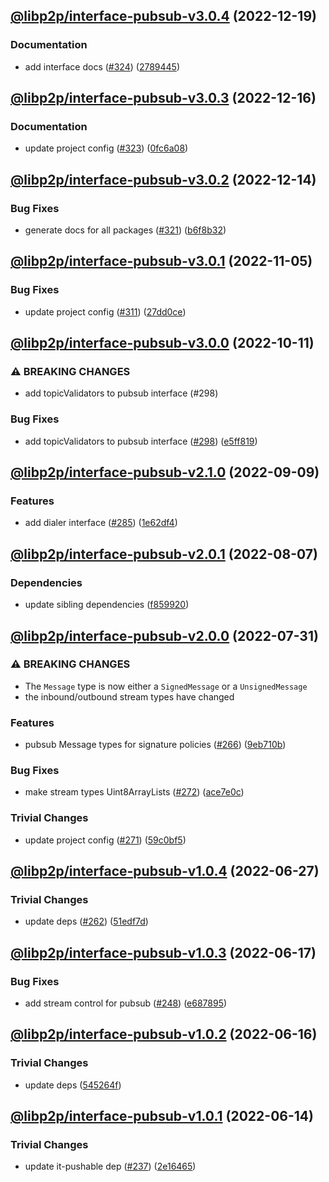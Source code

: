 ## [@libp2p/interface-pubsub-v3.0.4](https://github.com/libp2p/js-libp2p-interfaces/compare/@libp2p/interface-pubsub-v3.0.3...@libp2p/interface-pubsub-v3.0.4) (2022-12-19)


### Documentation

* add interface docs ([#324](https://github.com/libp2p/js-libp2p-interfaces/issues/324)) ([2789445](https://github.com/libp2p/js-libp2p-interfaces/commit/278944594c24e1a3c4b3624a35680d69166546d7))

## [@libp2p/interface-pubsub-v3.0.3](https://github.com/libp2p/js-libp2p-interfaces/compare/@libp2p/interface-pubsub-v3.0.2...@libp2p/interface-pubsub-v3.0.3) (2022-12-16)


### Documentation

* update project config ([#323](https://github.com/libp2p/js-libp2p-interfaces/issues/323)) ([0fc6a08](https://github.com/libp2p/js-libp2p-interfaces/commit/0fc6a08e9cdcefe361fe325281a3a2a03759ff59))

## [@libp2p/interface-pubsub-v3.0.2](https://github.com/libp2p/js-libp2p-interfaces/compare/@libp2p/interface-pubsub-v3.0.1...@libp2p/interface-pubsub-v3.0.2) (2022-12-14)


### Bug Fixes

* generate docs for all packages ([#321](https://github.com/libp2p/js-libp2p-interfaces/issues/321)) ([b6f8b32](https://github.com/libp2p/js-libp2p-interfaces/commit/b6f8b32a920c15a28fe021e6050e31aaae89d518))

## [@libp2p/interface-pubsub-v3.0.1](https://github.com/libp2p/js-libp2p-interfaces/compare/@libp2p/interface-pubsub-v3.0.0...@libp2p/interface-pubsub-v3.0.1) (2022-11-05)


### Bug Fixes

* update project config ([#311](https://github.com/libp2p/js-libp2p-interfaces/issues/311)) ([27dd0ce](https://github.com/libp2p/js-libp2p-interfaces/commit/27dd0ce3c249892ac69cbb24ddaf0b9f32385e37))

## [@libp2p/interface-pubsub-v3.0.0](https://github.com/libp2p/js-libp2p-interfaces/compare/@libp2p/interface-pubsub-v2.1.0...@libp2p/interface-pubsub-v3.0.0) (2022-10-11)


### ⚠ BREAKING CHANGES

* add topicValidators to pubsub interface (#298)

### Bug Fixes

* add topicValidators to pubsub interface ([#298](https://github.com/libp2p/js-libp2p-interfaces/issues/298)) ([e5ff819](https://github.com/libp2p/js-libp2p-interfaces/commit/e5ff819c6dd235b2ea9ea5133457b384c4411cf3))

## [@libp2p/interface-pubsub-v2.1.0](https://github.com/libp2p/js-libp2p-interfaces/compare/@libp2p/interface-pubsub-v2.0.1...@libp2p/interface-pubsub-v2.1.0) (2022-09-09)


### Features

* add dialer interface ([#285](https://github.com/libp2p/js-libp2p-interfaces/issues/285)) ([1e62df4](https://github.com/libp2p/js-libp2p-interfaces/commit/1e62df4f15b45abe62fe8400dbd88866a2bc13cd))

## [@libp2p/interface-pubsub-v2.0.1](https://github.com/libp2p/js-libp2p-interfaces/compare/@libp2p/interface-pubsub-v2.0.0...@libp2p/interface-pubsub-v2.0.1) (2022-08-07)


### Dependencies

* update sibling dependencies ([f859920](https://github.com/libp2p/js-libp2p-interfaces/commit/f859920423587ae797ac90ccaa3af8bdf60ae549))

## [@libp2p/interface-pubsub-v2.0.0](https://github.com/libp2p/js-libp2p-interfaces/compare/@libp2p/interface-pubsub-v1.0.4...@libp2p/interface-pubsub-v2.0.0) (2022-07-31)


### ⚠ BREAKING CHANGES

* The `Message` type is now either a `SignedMessage`
or a `UnsignedMessage`
* the inbound/outbound stream types have changed

### Features

* pubsub Message types for signature policies ([#266](https://github.com/libp2p/js-libp2p-interfaces/issues/266)) ([9eb710b](https://github.com/libp2p/js-libp2p-interfaces/commit/9eb710bcbdb0aef95c7a8613e00065a3b7c7f887))


### Bug Fixes

* make stream types Uint8ArrayLists ([#272](https://github.com/libp2p/js-libp2p-interfaces/issues/272)) ([ace7e0c](https://github.com/libp2p/js-libp2p-interfaces/commit/ace7e0cdb81dd241a8e96a44e841d38b2b80e031))


### Trivial Changes

* update project config ([#271](https://github.com/libp2p/js-libp2p-interfaces/issues/271)) ([59c0bf5](https://github.com/libp2p/js-libp2p-interfaces/commit/59c0bf5e0b05496fca2e4902632b61bb41fad9e9))

## [@libp2p/interface-pubsub-v1.0.4](https://github.com/libp2p/js-libp2p-interfaces/compare/@libp2p/interface-pubsub-v1.0.3...@libp2p/interface-pubsub-v1.0.4) (2022-06-27)


### Trivial Changes

* update deps ([#262](https://github.com/libp2p/js-libp2p-interfaces/issues/262)) ([51edf7d](https://github.com/libp2p/js-libp2p-interfaces/commit/51edf7d9b3765a6f75c915b1483ea345d0133a41))

## [@libp2p/interface-pubsub-v1.0.3](https://github.com/libp2p/js-libp2p-interfaces/compare/@libp2p/interface-pubsub-v1.0.2...@libp2p/interface-pubsub-v1.0.3) (2022-06-17)


### Bug Fixes

* add stream control for pubsub ([#248](https://github.com/libp2p/js-libp2p-interfaces/issues/248)) ([e687895](https://github.com/libp2p/js-libp2p-interfaces/commit/e687895267d98fcd99d6d0d849527ab9eed69695))

## [@libp2p/interface-pubsub-v1.0.2](https://github.com/libp2p/js-libp2p-interfaces/compare/@libp2p/interface-pubsub-v1.0.1...@libp2p/interface-pubsub-v1.0.2) (2022-06-16)


### Trivial Changes

* update deps ([545264f](https://github.com/libp2p/js-libp2p-interfaces/commit/545264f87a58394d2a7da77e93f3a596e889238f))

## [@libp2p/interface-pubsub-v1.0.1](https://github.com/libp2p/js-libp2p-interfaces/compare/@libp2p/interface-pubsub-v1.0.0...@libp2p/interface-pubsub-v1.0.1) (2022-06-14)


### Trivial Changes

* update it-pushable dep ([#237](https://github.com/libp2p/js-libp2p-interfaces/issues/237)) ([2e16465](https://github.com/libp2p/js-libp2p-interfaces/commit/2e164658df344b5ec475be2a571df5d6f20ee086))
